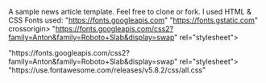 A sample news article template. Feel free to clone or fork.
I used HTML & CSS
Fonts used:
"https://fonts.googleapis.com"
"https://fonts.gstatic.com" crossorigin>
"https://fonts.googleapis.com/css2?family=Anton&family=Roboto+Slab&display=swap" rel="stylesheet">
  <link rel="preconnect" href="https://fonts.googleapis.com">
  <link rel="preconnect" href="https://fonts.gstatic.com" crossorigin>
  "https://fonts.googleapis.com/css2?family=Anton&family=Roboto+Slab&display=swap" rel="stylesheet">
  "https://use.fontawesome.com/releases/v5.8.2/css/all.css"